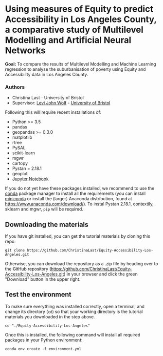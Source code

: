 # Using measures of Equity to predict Accessibility in Los Angeles County, a comparative study of Multilevel Modelling and Artificial Neural Networks

**Goal:** To compare the results of Multilevel Modelling and Machine Learning regression to analyse the suburbanisation of poverty using Equity and Accessibility data in Los Angeles County.

### Authors
- Christina Last - University of Bristol
- Supervisor: [Levi John Wolf](https://ljwolf.org) - [University of Bristol](http://www.bristol.ac.uk/geography/levi-j-wolf/overview.html)

Following this will require recent installations of:

- Python >= 3.5
- pandas
- geopandas >= 0.3.0
- matplotlib
- rtree
- PySAL
- scikit-learn
- mgwr
- cartopy
- Pystan = 2.18.1 
- geoplot
- [Jupyter Notebook](http://jupyter.org)

If you do not yet have these packages installed, we recommend to use the [conda](http://conda.pydata.org/docs/intro.html) package manager to install all the requirements 
(you can install [miniconda](http://conda.pydata.org/miniconda.html) or install the (larger) Anaconda
distribution, found at https://www.anaconda.com/download/). To instal Pystan 2.18.1, contextily, sklearn and mgwr, ``pip`` will be required. 

## Downloading the materials

If you have git installed, you can get the tutorial materials by cloning this repo:

    git clone https://github.com/ChristinaLast/Equity-Accessibility-Los-Angeles.git

Otherwise, you can download the repository as a .zip file by heading over
to the GitHub repository (https://github.com/ChristinaLast/Equity-Accessibility-Los-Angeles.git) in
your browser and click the green "Download" button in the upper right.

## Test the environment

To make sure everything was installed correctly, open a terminal, and change its directory (`cd`) so that your working directory is the tutorial materials you downloaded in the step above.

```
cd "./Equity-Accessibility-Los-Angeles"
```

Once this is installed, the following command will install all required packages in your Python environment:

```
conda env create -f environment.yml
```
